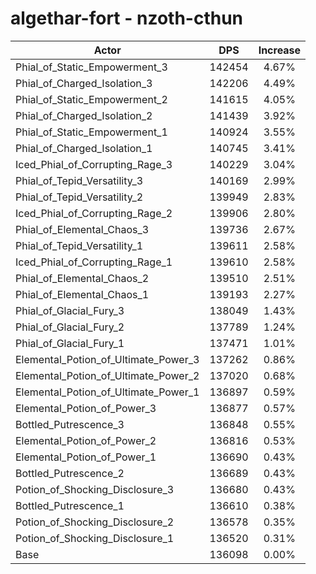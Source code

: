 # algethar-fort - nzoth-cthun
| Actor | DPS | Increase |
|---|:---:|:---:|
|Phial_of_Static_Empowerment_3|142454|4.67%|
|Phial_of_Charged_Isolation_3|142206|4.49%|
|Phial_of_Static_Empowerment_2|141615|4.05%|
|Phial_of_Charged_Isolation_2|141439|3.92%|
|Phial_of_Static_Empowerment_1|140924|3.55%|
|Phial_of_Charged_Isolation_1|140745|3.41%|
|Iced_Phial_of_Corrupting_Rage_3|140229|3.04%|
|Phial_of_Tepid_Versatility_3|140169|2.99%|
|Phial_of_Tepid_Versatility_2|139949|2.83%|
|Iced_Phial_of_Corrupting_Rage_2|139906|2.80%|
|Phial_of_Elemental_Chaos_3|139736|2.67%|
|Phial_of_Tepid_Versatility_1|139611|2.58%|
|Iced_Phial_of_Corrupting_Rage_1|139610|2.58%|
|Phial_of_Elemental_Chaos_2|139510|2.51%|
|Phial_of_Elemental_Chaos_1|139193|2.27%|
|Phial_of_Glacial_Fury_3|138049|1.43%|
|Phial_of_Glacial_Fury_2|137789|1.24%|
|Phial_of_Glacial_Fury_1|137471|1.01%|
|Elemental_Potion_of_Ultimate_Power_3|137262|0.86%|
|Elemental_Potion_of_Ultimate_Power_2|137020|0.68%|
|Elemental_Potion_of_Ultimate_Power_1|136897|0.59%|
|Elemental_Potion_of_Power_3|136877|0.57%|
|Bottled_Putrescence_3|136848|0.55%|
|Elemental_Potion_of_Power_2|136816|0.53%|
|Elemental_Potion_of_Power_1|136690|0.43%|
|Bottled_Putrescence_2|136689|0.43%|
|Potion_of_Shocking_Disclosure_3|136680|0.43%|
|Bottled_Putrescence_1|136610|0.38%|
|Potion_of_Shocking_Disclosure_2|136578|0.35%|
|Potion_of_Shocking_Disclosure_1|136520|0.31%|
|Base|136098|0.00%|
